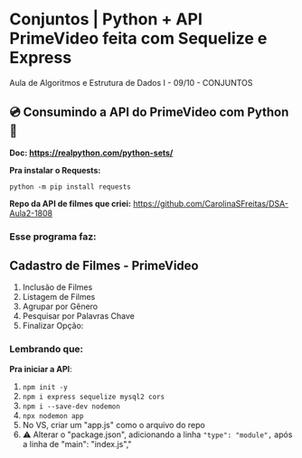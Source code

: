 # Conjuntos | Python + API PrimeVideo feita com Sequelize e Express
Aula de Algoritmos e Estrutura de Dados I - 09/10 - CONJUNTOS

## 💿 Consumindo a API do PrimeVideo com Python 🐍

**Doc: https://realpython.com/python-sets/**

**Pra instalar o Requests:**

`` python -m pip install requests `` 

**Repo da API de filmes que criei:**
https://github.com/CarolinaSFreitas/DSA-Aula2-1808

### Esse programa faz:

Cadastro de Filmes - PrimeVideo
----------------------------------------
1. Inclusão de Filmes
2. Listagem de Filmes
3. Agrupar por Gênero
4. Pesquisar por Palavras Chave
5. Finalizar
Opção: <opcao>

### Lembrando que:

**Pra iniciar a API**:
1. `` npm init -y ``
2. `` npm i express sequelize mysql2 cors ``
3. `` npm i --save-dev nodemon ``
4. `` npx nodemon app ``
5. No VS, criar um "app.js" como o arquivo do repo
6. ⚠️ Alterar o "package.json", adicionando a linha `` "type": "module", `` após a linha de "main": "index.js","

